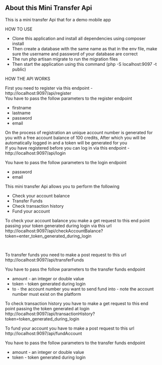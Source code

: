 

## About this Mini Transfer Api

 This is a mini transfer Api that for a demo mobile app
 
 
 HOW TO USE
 - Clone this application and install all dependencies using composer install
 - Then create a database with the same name as that in the env file, make sure the username and password of your database are correct
 - The run php artisan migrate to run the migration files
 - Then start the application using this command (php -S localhost:9097 -t public)
 
 HOW THE API WORKS
 
 First you need to register via this endpoint - http://localhost:9097/api/register 
 <br/>
 You have to pass the follow parameters to the register endpoint
 - firstname
 - lastname
 - password
 - email
 
 On the process of registration an unique account number is generated for you with a free account balance of 100 credits, After which you will be automatically logged in and a token will be generated for you
 <br/>
 If you have registered before you can log in via this endpoint - http://localhost:9097/api/login
 <br/>
 
  You have to pass the follow parameters to the login endpoint
  - password
  - email
  
  This mini transfer Api allows you to perform the following
  - Check your account balance
  -  Transfer Funds
  -  Check transaction history
  -  Fund your account  
  
  To check your account balance you make a get request to this end point passing your token generated during login via this url
  http://localhost:9097/api/checkAccountBalance?token=enter_token_generated_during_login
  
  <br/>
  
  To transfer funds you need to make a post request to this url http://localhost:9097/api/transferFunds
  <br/>
  
   You have to pass the follow parameters to the transfer funds endpoint
   - amount - an integer or double value
   - token -  token generated during login
   - to   - the account number you want to send fund into - note the account number must exist on the platform
   
   
   To check transaction history you have to make a get request to this end point passing the token generated at login
   http://localhost:9097/api/transactionHistory?token=token_generated_during_login
   
   To fund your account you have to make a post request to this url
   http://localhost:9097/api/fundAccount
   
   You have to pass the follow parameters to the transfer funds endpoint
   - amount - an integer or double value
   - token -  token generated during login
      
   
 
